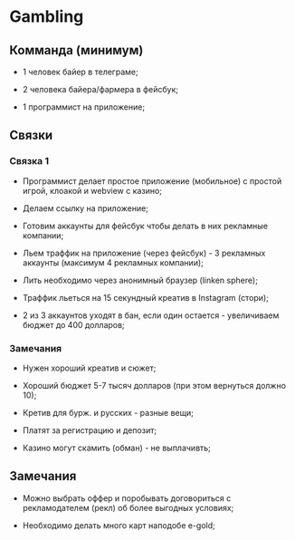 # Gambling

## Комманда (минимум)

- 1 человек байер в телеграме;

- 2 человека байера/фармера в фейсбук;

- 1 программист на приложение;

## Связки

### Связка 1

- Программист делает простое приложение (мобильное) с простой игрой, клоакой и webview с казино; 

- Делаем ссылку на приложение;

- Готовим аккаунты для фейсбук чтобы делать в них рекламные компании;

- Льем траффик на приложение (через фейсбук) - 3 рекламных аккаунты (максимум 4 рекламных компании);

- Лить необходимо через анонимный браузер (linken sphere);

- Траффик льеться на 15 секундный креатив в Instagram (стори);

- 2 из 3 аккаунтов уходят в бан, если один остается - увеличиваем бюджет до 400 долларов;

### Замечания

- Нужен хороший креатив и сюжет;

- Хороший бюджет 5-7 тысяч долларов (при этом вернуться должно 10);

- Кретив для бурж. и русских - разные вещи;

- Платят за регистрацию и депозит;

- Казино могут скамить (обман) - не выплачивть;

## Замечания

- Можно выбрать оффер и поробывать договориться с рекламодателем (рекл) об более выгодных условиях;

- Необходимо делать много карт наподобе e-gold;

